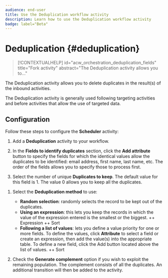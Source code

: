 ```yaml
---
audience: end-user
title: Use the Deduplication workflow activity
description: Learn how to use the Deduplication workflow activity
badge: label="Beta" 
---
```


# Deduplication {#deduplication}

>[!CONTEXTUALHELP]
>id="acw_orchestration_deduplication_fields"
>title="Fork activity"
>abstract="The Deduplication activity allows you to..."

The Deduplication activity allows you to delete duplicates in the result(s) of the inbound activities.

The Deduplication activity is generally used following targeting activities and before activities that allow the use of targeted data.

## Configuration

Follow these steps to configure the **Scheduler** activity:

1. Add a **Deduplication** activity to your workflow.

1. In the **Fields to identify duplicates** section, click the **Add attribute** button to specify the fields for which the identical values allow the duplicates to be identified: email address, first name, last name, etc. The order of the fields allows you to specify those to process first.

1. Select the number of unique **Duplicates to keep**. The default value for this field is 1. The value 0 allows you to keep all the duplicates.

<!--
    For example, if records A and B are considered duplicates of record Y, and a record C is considered as a duplicate of record Z:

    * If the value of the field is 1: only the Y and Z records are kept.
    * If the value of the field is 0: all the records are kept.
    * If the value of the field is 2: records C and Z are kept and two records from A, B, and Y are kept, by chance or depending on the deduplication method selected thereafter.

-->

1. Select the **Deduplication method** to use:

    * **Random selection**: randomly selects the record to be kept out of the duplicates.
    * **Using an expression**: this lets you keep the records in which the value of the expression entered is the smallest or the biggest. ++ Expression ++ Sort
    * **Following a list of values**: lets you define a value priority for one or more fields. To define the values, click **Attribute** to select a field or create an expression, then add the value(s) into the appropriate table. To define a new field, click the Add button located above the list of values. ++ Sort

1. Check the **Generate complement** option if you wish to exploit the remaining population. The complement consists of all the duplicates. An additional transition will then be added to the activity.
